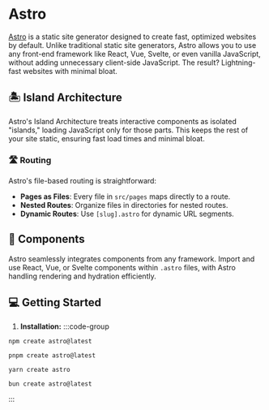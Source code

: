 # Astro
[Astro](https://astro.build) is a static site generator designed to create fast, optimized websites by default. Unlike traditional static site generators, Astro allows you to use any front-end framework like React, Vue, Svelte, or even vanilla JavaScript, without adding unnecessary client-side JavaScript. The result? Lightning-fast websites with minimal bloat.
## 🏝️ Island Architecture
Astro's Island Architecture treats interactive components as isolated "islands," loading JavaScript only for those parts. This keeps the rest of your site static, ensuring fast load times and minimal bloat.
### 🛣️ Routing
Astro's file-based routing is straightforward:
- **Pages as Files**: Every file in `src/pages` maps directly to a route.
- **Nested Routes**: Organize files in directories for nested routes.
- **Dynamic Routes**: Use `[slug].astro` for dynamic URL segments.
## 🧩 Components
Astro seamlessly integrates components from any framework. Import and use React, Vue, or Svelte components within `.astro` files, with Astro handling rendering and hydration efficiently.

## 💻 Getting Started
1. **Installation:**
:::code-group
```bash[npm]
npm create astro@latest
```
```bash[pnpm]
pnpm create astro@latest
```
```bash[yarn]
yarn create astro
```
```bash[bun]
bun create astro@latest
```
:::
